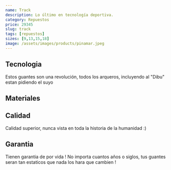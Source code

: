 ```yaml
---
name: Track
description: Lo último en tecnología deportiva.
category: Repuestos
price: 29345
slug: track
tags: [repuestos]
sizes: [9,13,15,18]
image: /assets/images/products/pinamar.jpeg
---
```


## Tecnologia

Estos guantes son una revolución, todos los arqueros, incluyendo al "Dibu" estan pidiendo el suyo

## Materiales


## Calidad

Calidad superior, nunca vista en toda la historia de la humanidad :) 

## Garantia

Tienen garantia de por vida ! No importa cuantos años o siglos, tus guantes seran tan estaticos que nada los hara que cambien !
